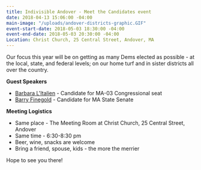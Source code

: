 ```yaml
---
title: Indivisible Andover - Meet the Candidates event
date: 2018-04-13 15:06:00 -04:00
main-image: "/uploads/andover-districts-graphic.GIF"
event-start-date: 2018-05-03 18:30:00 -04:00
event-end-date: 2018-05-03 20:30:00 -04:00
Location: Christ Church, 25 Central Street, Andover, MA
---
```


Our focus this year will be on getting as many Dems elected as possible - at the local, state, and federal levels; on our home turf and in sister districts all over the country.

**Guest Speakers**
* [Barbara L'Italien](http://teambarbara.com/) - Candidate for MA-03 Congressional seat
* [Barry Finegold](https://www.barryfinegold.com/) - Candidate for MA State Senate

**Meeting Logistics**
* Same place - The Meeting Room at Christ Church, 25 Central Street, Andover
* Same time - 6:30-8:30 pm
* Beer, wine, snacks are welcome
* Bring a friend, spouse, kids - the more the merrier

Hope to see you there!